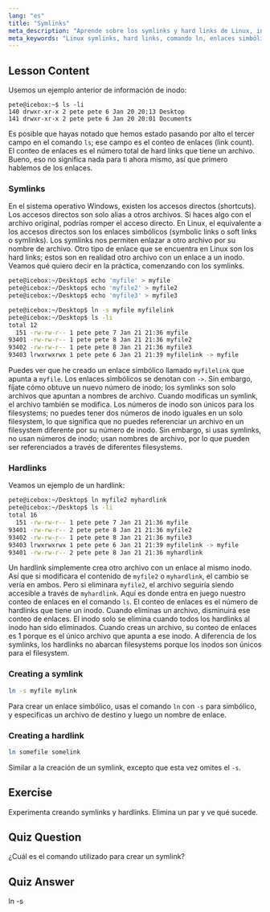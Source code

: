 ```yaml
---
lang: "es"
title: "Symlinks"
meta_description: "Aprende sobre los symlinks y hard links de Linux, incluyendo cómo crearlos y gestionarlos. Comprende sus diferencias y casos de uso con esta guía para principiantes."
meta_keywords: "Linux symlinks, hard links, comando ln, enlaces simbólicos, sistema de archivos Linux, tutorial de Linux, Linux para principiantes"
---
```


## Lesson Content

Usemos un ejemplo anterior de información de inodo:

```plaintext
pete@icebox:~$ ls -li
140 drwxr-xr-x 2 pete pete 6 Jan 20 20:13 Desktop
141 drwxr-xr-x 2 pete pete 6 Jan 20 20:01 Documents
```

Es posible que hayas notado que hemos estado pasando por alto el tercer campo en el comando `ls`; ese campo es el conteo de enlaces (link count). El conteo de enlaces es el número total de hard links que tiene un archivo. Bueno, eso no significa nada para ti ahora mismo, así que primero hablemos de los enlaces.

### Symlinks

En el sistema operativo Windows, existen los accesos directos (shortcuts). Los accesos directos son solo alias a otros archivos. Si haces algo con el archivo original, podrías romper el acceso directo. En Linux, el equivalente a los accesos directos son los enlaces simbólicos (symbolic links o soft links o symlinks). Los symlinks nos permiten enlazar a otro archivo por su nombre de archivo. Otro tipo de enlace que se encuentra en Linux son los hard links; estos son en realidad otro archivo con un enlace a un inodo. Veamos qué quiero decir en la práctica, comenzando con los symlinks.

```bash
pete@icebox:~/Desktop$ echo 'myfile' > myfile
pete@icebox:~/Desktop$ echo 'myfile2' > myfile2
pete@icebox:~/Desktop$ echo 'myfile3' > myfile3

pete@icebox:~/Desktop$ ln -s myfile myfilelink
pete@icebox:~/Desktop$ ls -li
total 12
  151 -rw-rw-r-- 1 pete pete 7 Jan 21 21:36 myfile
93401 -rw-rw-r-- 1 pete pete 8 Jan 21 21:36 myfile2
93402 -rw-rw-r-- 1 pete pete 8 Jan 21 21:36 myfile3
93403 lrwxrwxrwx 1 pete pete 6 Jan 21 21:39 myfilelink -> myfile
```

Puedes ver que he creado un enlace simbólico llamado `myfilelink` que apunta a `myfile`. Los enlaces simbólicos se denotan con `->`. Sin embargo, fíjate cómo obtuve un nuevo número de inodo; los symlinks son solo archivos que apuntan a nombres de archivo. Cuando modificas un symlink, el archivo también se modifica. Los números de inodo son únicos para los filesystems; no puedes tener dos números de inodo iguales en un solo filesystem, lo que significa que no puedes referenciar un archivo en un filesystem diferente por su número de inodo. Sin embargo, si usas symlinks, no usan números de inodo; usan nombres de archivo, por lo que pueden ser referenciados a través de diferentes filesystems.

### Hardlinks

Veamos un ejemplo de un hardlink:

```bash
pete@icebox:~/Desktop$ ln myfile2 myhardlink
pete@icebox:~/Desktop$ ls -li
total 16
  151 -rw-rw-r-- 1 pete pete 7 Jan 21 21:36 myfile
93401 -rw-rw-r-- 2 pete pete 8 Jan 21 21:36 myfile2
93402 -rw-rw-r-- 1 pete pete 8 Jan 21 21:36 myfile3
93403 lrwxrwxrwx 1 pete pete 6 Jan 21 21:39 myfilelink -> myfile
93401 -rw-rw-r-- 2 pete pete 8 Jan 21 21:36 myhardlink
```

Un hardlink simplemente crea otro archivo con un enlace al mismo inodo. Así que si modificara el contenido de `myfile2` o `myhardlink`, el cambio se vería en ambos. Pero si eliminara `myfile2`, el archivo seguiría siendo accesible a través de `myhardlink`. Aquí es donde entra en juego nuestro conteo de enlaces en el comando `ls`. El conteo de enlaces es el número de hardlinks que tiene un inodo. Cuando eliminas un archivo, disminuirá ese conteo de enlaces. El inodo solo se elimina cuando todos los hardlinks al inodo han sido eliminados. Cuando creas un archivo, su conteo de enlaces es 1 porque es el único archivo que apunta a ese inodo. A diferencia de los symlinks, los hardlinks no abarcan filesystems porque los inodos son únicos para el filesystem.

### Creating a symlink

```bash
ln -s myfile mylink
```

Para crear un enlace simbólico, usas el comando `ln` con `-s` para simbólico, y especificas un archivo de destino y luego un nombre de enlace.

### Creating a hardlink

```bash
ln somefile somelink
```

Similar a la creación de un symlink, excepto que esta vez omites el `-s`.

## Exercise

Experimenta creando symlinks y hardlinks. Elimina un par y ve qué sucede.

## Quiz Question

¿Cuál es el comando utilizado para crear un symlink?

## Quiz Answer

ln -s
